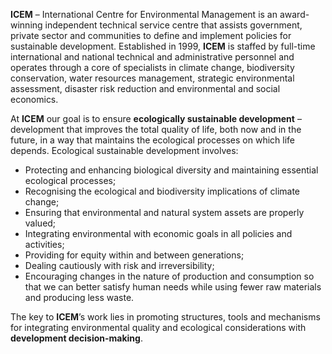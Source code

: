 **ICEM** – International Centre for Environmental Management is an award-winning independent technical service centre that assists government, private sector and communities to define and implement policies for sustainable development. Established in 1999, **ICEM** is staffed by full-time international and national technical and administrative personnel and operates through a core of specialists in climate change, biodiversity conservation, water resources management, strategic environmental assessment, disaster risk reduction and environmental and social economics.

At **ICEM** our goal is to ensure **ecologically sustainable development** – development that improves the total quality of life, both now and in the future, in a way that maintains the ecological processes on which life depends. Ecological sustainable development involves:
* Protecting and enhancing biological diversity and maintaining essential ecological processes;
* Recognising the ecological and biodiversity implications of climate change;
* Ensuring that environmental and natural system assets are properly valued;
* Integrating environmental with economic goals in all policies and activities;
* Providing for equity within and between generations;
* Dealing cautiously with risk and irreversibility;
* Encouraging changes in the nature of production and consumption so that we can better satisfy human needs while using fewer raw materials and producing less waste.

The key to **ICEM**’s work lies in promoting structures, tools and mechanisms for integrating environmental quality and ecological considerations with **development decision-making**.
